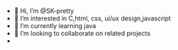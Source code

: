 - 👋 Hi, I’m @SK-pretty
- 👀 I’m interested in C,html, css, ui/ux design,javascript
- 🌱 I’m currently learning java
- 💞️ I’m looking to collaborate on related projects
- 

<!---
SK-pretty/SK-pretty is a ✨ special ✨ repository because its `README.md` (this file) appears on your GitHub profile.
You can click the Preview link to take a look at your changes.
--->
